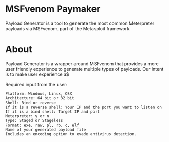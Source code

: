 # MSFvenom Paymaker
 
Payload Generator is a tool to generate the most common Meterpreter payloads via MSFvenom, part of the Metasploit framework.
 

# About
Payload Generator is a wrapper around MSFvenom that provides a more user friendly experience to generate multiple types of payloads. Our intent is to make user experience a$

Required input from the user:

    Platform: Windows, Linux, OSX
    Architecture: 64 bit or 32 bit
    Shell: Bind or reverse
    If it is a reverse shell: Your IP and the port you want to listen on
    If it is a bind shell: Target IP and port
    Meterpreter: y or n
    Type: Staged or Stageless
    Format: exe, raw, pl, rb, c, elf
    Name of your generated payload file
    Includes an encoding option to evade antivirus detection.
